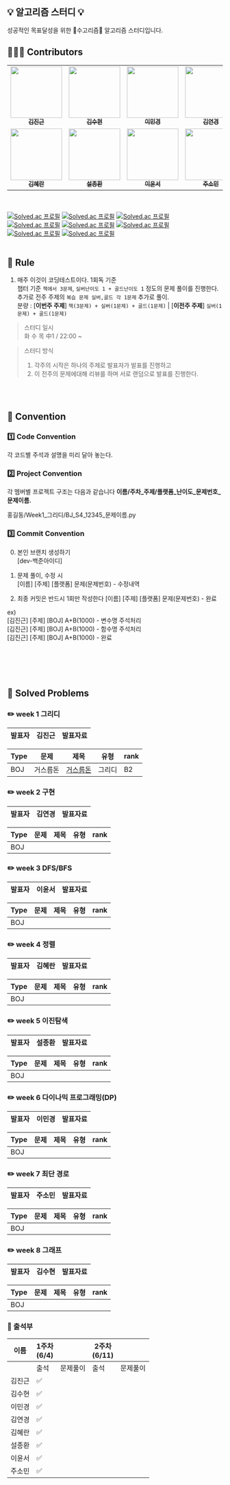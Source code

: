 ##  💡 알고리즘 스터디 💡

성공적인 목표달성을 위한 💸수고리즘💸 알고리즘 스터디입니다.  

## 🙋🏻‍♂️ Contributors
<table>
  <tr>
   <td align="center"><a href="https://github.com/jindream6128"><img src="https://avatars.githubusercontent.com/u/101094583?v=4" width="120px;" alt=""/><br /><sub><b>김진근</b></sub></a><br /></td>
    <td align="center"><a href="https://github.com/24tngus"><img src="https://avatars.githubusercontent.com/u/68477988?v=4" width="120px;" alt=""/><br /><sub><b>김수현</b></sub></a><br /></td>
    <td align="center"><a href="https://github.com/mingkyeongg"><img src="https://avatars.githubusercontent.com/u/122078277?v=4" width="120px;" alt=""/><br /><sub><b>이민경</b></sub></a><br /></td>
    <td align="center"><a href="https://github.com/ykk-y"><img src="https://avatars.githubusercontent.com/u/93420214?v=4" width="120px;" alt=""/><br /><sub><b>김연경</b></sub></a><br /></td>
 </tr>
<tr>
<td align="center"><a href="https://github.com/kkimhyeran"><img src="https://avatars.githubusercontent.com/u/86935589?v=4"width ="120px;" alt=""/><br /><sub><b>김혜란</b></sub></a><br /></td>
    <td align="center"><a href="https://github.com/sul1074"><img src="https://avatars.githubusercontent.com/u/144888312?v=4" width="120px;" alt=""/><br /><sub><b>설종환</b></sub></a><br /></td>
    <td align="center"><a href="https://github.com/yunseoLee0343"><img src="https://avatars.githubusercontent.com/u/117894155?v=4" width="120px;" alt=""/><br /><sub><b>이윤서</b></sub></a><br /></td>
    <td align="center"><a href="https://github.com/olpu0613"><img src="https://avatars.githubusercontent.com/u/100187211?v=4" width="120px;" alt=""/><br /><sub><b>주소민</b></sub></a><br /></td>
 </tr>
</table>

<br><br>
[![Solved.ac 프로필](http://mazassumnida.wtf/api/v2/generate_badge?boj=jindream6128)](https://solved.ac/jindream6128)
[![Solved.ac 프로필](http://mazassumnida.wtf/api/v2/generate_badge?boj=xkqsyd24)](https://solved.ac/xkqsyd24)
[![Solved.ac 프로필](http://mazassumnida.wtf/api/v2/generate_badge?boj=ming0820)](https://solved.ac/ming0820)
[![Solved.ac 프로필](http://mazassumnida.wtf/api/v2/generate_badge?boj=stu22)](https://solved.ac/stu22)
[![Solved.ac 프로필](http://mazassumnida.wtf/api/v2/generate_badge?boj=khr9468)](https://solved.ac/khr9468)
[![Solved.ac 프로필](http://mazassumnida.wtf/api/v2/generate_badge?boj=sul1074)](https://solved.ac/sul1074)
[![Solved.ac 프로필](http://mazassumnida.wtf/api/v2/generate_badge?boj=yunmine)](https://solved.ac/yunmine)
[![Solved.ac 프로필](http://mazassumnida.wtf/api/v2/generate_badge?boj=js06m13)](https://solved.ac/js06m13)
<br><br>

## 📌 Rule
1. 매주 이것이 코딩테스트이다. 1회독 기준 <br>
챕터 기준 `책에서 3문제`, `실버난이도 1 + 골드난이도 1` 정도의 문제 풀이를 진행한다. <br>
추가로 전주 주제의 `복습 문제 실버,골드 각 1문제` 추가로 풀이. <br>
분량 : [**이번주 주제**] `책(3문제) + 실버(1문제) + 골드(1문제)` | [**이전주 주제**] `실버(1문제) + 골드(1문제)`

> 스터디 일시 <br>
> 화 수 목 中1 / 22:00 ~

> 스터디 방식 
> 1. 각주의 시작은 하나의 주제로 발표자가 발표를 진행하고
> 2. 이 전주의 문제에대해 리뷰를 하며 서로 랜덤으로 발표를 진행한다.

<br><br>

## 📌 Convention
###  1️⃣ Code Convention
각 코드별 주석과 설명을 미리 달아 놓는다.
<br>

### 2️⃣ Project Convention

각 멤버별 프로젝트 구조는 다음과 같습니다
**이름/주차_주제/플랫폼_난이도_문제번호_문제이름.**

  홍길동/Week1_그리디/BJ_S4_12345_문제이름.py

### 3️⃣ Commit Convention
0. 본인 브랜치 생성하기 <br>
[dev-백준아이디]

1. 문제 풀이, 수정 시 <br>
[이름] [주제] [플랫폼] 문제(문제번호) - 수정내역  <br>

2. 최종 커밋은 반드시 1회만 작성한다
[이름] [주제] [플랫폼] 문제(문제번호) - 완료 <br>

ex) <br>
[김진근] [주제] [BOJ] A+B(1000) - 변수명 주석처리 <br>
[김진근] [주제] [BOJ] A+B(1000) - 함수명 주석처리 <br>
[김진근] [주제] [BOJ] A+B(1000) - 완료


<br>

<br><br>

## 📌 Solved Problems
### ✏️ week 1 그리디
| 발표자 | 김진근  | 발표자료  |
| -- |------|-------|

| Type | 문제 | 제목                                           | 유형  | rank |
| -- |--|----------------------------------------------|-----|------|
| BOJ | 거스름돈 | [거스름돈](https://www.acmicpc.net/problem/5585) | 그리디 | B2 |



### ✏️️ week 2 구현
| 발표자 | 김연경 | 발표자료  |
| -- |-----|-------|

| Type | 문제 | 제목 | 유형 | rank |
| -- |--| -- |--|--|
| BOJ |  | []() | | |

### ✏️️ week 3 DFS/BFS
| 발표자 | 이윤서 | 발표자료|
| -- |-----| -- |

| Type | 문제 | 제목 | 유형 | rank |
| -- |--| -- |--|--|
| BOJ |  | []() | | |

### ✏️️ week 4 정렬
| 발표자 | 김혜란 | 발표자료|
| -- |-----| -- |

| Type | 문제 | 제목 | 유형 | rank |
| -- |--| -- |--|--|
| BOJ |  | []() | | |

### ✏️️ week 5 이진탐색
| 발표자 | 설종환 | 발표자료|
| -- |-----| -- |

| Type | 문제 | 제목 | 유형 | rank |
| -- |--| -- |--|--|
| BOJ |  | []() | | |

### ✏️️ week 6 다이나믹 프로그래밍(DP)
| 발표자 | 이민경 | 발표자료|
| -- |-----| -- |

| Type | 문제 | 제목 | 유형 | rank |
| -- |--| -- |--|--|
| BOJ |  | []() | | |

### ✏️️ week 7 최단 경로
| 발표자 | 주소민 | 발표자료|
| -- |-----| -- |

| Type | 문제 | 제목 | 유형 | rank |
| -- |--| -- |--|--|
| BOJ |  | []() | | |

### ✏️️ week 8 그래프
| 발표자 | 김수현 | 발표자료|
| -- |-----| -- |

| Type | 문제 | 제목 | 유형 | rank |
| -- |--| -- |--|--|
| BOJ |  | []() | | |

### 📕 출석부
| 이름   | 1주차 <br/> (6/4) |     | 2주차<br/>(6/11) |   |
|------|--------------|-----|--------|------|
|      | 출석           | 문제풀이 | 출석   | 문제풀이 |
| 김진근  | ✅            |     |        |      |
| 김수현  | ✅            |     |        |      |
| 이민경  | ✅            |     |        |      |
| 김연경  | ✅            |     |        |      |
| 김혜란  | ✅            |     |        |      |
| 설종환  | ✅            |     |        |      |
| 이윤서  | ✅            |     |        |      |
| 주소민  | ✅            |     |        |      |
 
